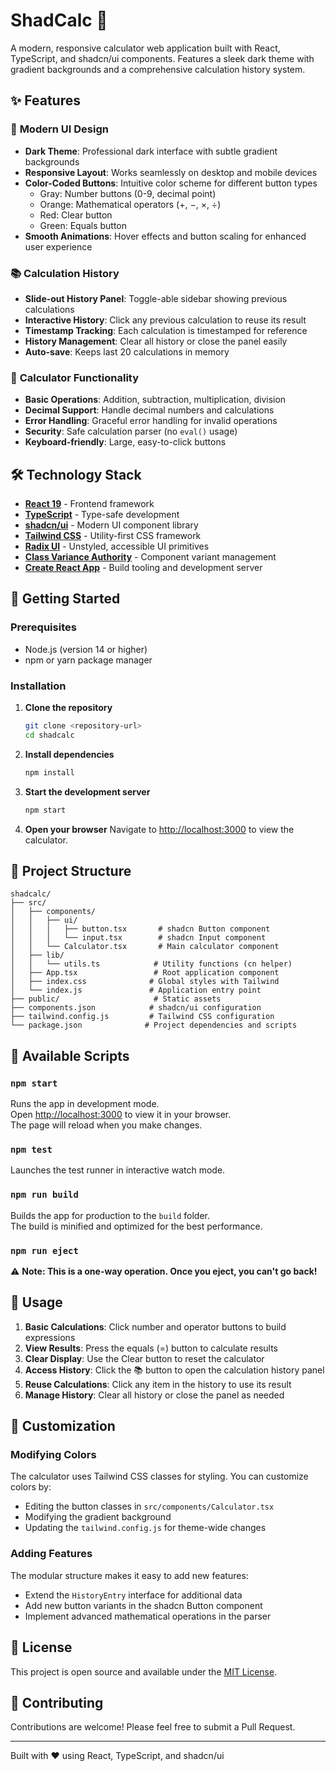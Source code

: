 # ShadCalc 🧮

A modern, responsive calculator web application built with React, TypeScript, and shadcn/ui components. Features a sleek dark theme with gradient backgrounds and a comprehensive calculation history system.

## ✨ Features

### 🎨 **Modern UI Design**
- **Dark Theme**: Professional dark interface with subtle gradient backgrounds
- **Responsive Layout**: Works seamlessly on desktop and mobile devices
- **Color-Coded Buttons**: Intuitive color scheme for different button types
  - Gray: Number buttons (0-9, decimal point)
  - Orange: Mathematical operators (+, −, ×, ÷)
  - Red: Clear button
  - Green: Equals button
- **Smooth Animations**: Hover effects and button scaling for enhanced user experience

### 📚 **Calculation History**
- **Slide-out History Panel**: Toggle-able sidebar showing previous calculations
- **Interactive History**: Click any previous calculation to reuse its result
- **Timestamp Tracking**: Each calculation is timestamped for reference
- **History Management**: Clear all history or close the panel easily
- **Auto-save**: Keeps last 20 calculations in memory

### 🔢 **Calculator Functionality**
- **Basic Operations**: Addition, subtraction, multiplication, division
- **Decimal Support**: Handle decimal numbers and calculations
- **Error Handling**: Graceful error handling for invalid operations
- **Security**: Safe calculation parser (no `eval()` usage)
- **Keyboard-friendly**: Large, easy-to-click buttons

## 🛠️ **Technology Stack**

- **[React 19](https://reactjs.org/)** - Frontend framework
- **[TypeScript](https://www.typescriptlang.org/)** - Type-safe development
- **[shadcn/ui](https://ui.shadcn.com/)** - Modern UI component library
- **[Tailwind CSS](https://tailwindcss.com/)** - Utility-first CSS framework
- **[Radix UI](https://www.radix-ui.com/)** - Unstyled, accessible UI primitives
- **[Class Variance Authority](https://cva.style/)** - Component variant management
- **[Create React App](https://create-react-app.dev/)** - Build tooling and development server

## 🚀 **Getting Started**

### Prerequisites
- Node.js (version 14 or higher)
- npm or yarn package manager

### Installation

1. **Clone the repository**
   ```bash
   git clone <repository-url>
   cd shadcalc
   ```

2. **Install dependencies**
   ```bash
   npm install
   ```

3. **Start the development server**
   ```bash
   npm start
   ```

4. **Open your browser**
   Navigate to [http://localhost:3000](http://localhost:3000) to view the calculator.

## 📁 **Project Structure**

```
shadcalc/
├── src/
│   ├── components/
│   │   ├── ui/
│   │   │   ├── button.tsx       # shadcn Button component
│   │   │   └── input.tsx        # shadcn Input component
│   │   └── Calculator.tsx       # Main calculator component
│   ├── lib/
│   │   └── utils.ts            # Utility functions (cn helper)
│   ├── App.tsx                 # Root application component
│   ├── index.css              # Global styles with Tailwind
│   └── index.js               # Application entry point
├── public/                     # Static assets
├── components.json            # shadcn/ui configuration
├── tailwind.config.js         # Tailwind CSS configuration
└── package.json              # Project dependencies and scripts
```

## 📜 **Available Scripts**

### `npm start`
Runs the app in development mode.\
Open [http://localhost:3000](http://localhost:3000) to view it in your browser.\
The page will reload when you make changes.

### `npm test`
Launches the test runner in interactive watch mode.

### `npm run build`
Builds the app for production to the `build` folder.\
The build is minified and optimized for the best performance.

### `npm run eject`
⚠️ **Note: This is a one-way operation. Once you eject, you can't go back!**

## 🎯 **Usage**

1. **Basic Calculations**: Click number and operator buttons to build expressions
2. **View Results**: Press the equals (=) button to calculate results
3. **Clear Display**: Use the Clear button to reset the calculator
4. **Access History**: Click the 📚 button to open the calculation history panel
5. **Reuse Calculations**: Click any item in the history to use its result
6. **Manage History**: Clear all history or close the panel as needed

## 🔧 **Customization**

### Modifying Colors
The calculator uses Tailwind CSS classes for styling. You can customize colors by:
- Editing the button classes in `src/components/Calculator.tsx`
- Modifying the gradient background
- Updating the `tailwind.config.js` for theme-wide changes

### Adding Features
The modular structure makes it easy to add new features:
- Extend the `HistoryEntry` interface for additional data
- Add new button variants in the shadcn Button component
- Implement advanced mathematical operations in the parser

## 📝 **License**

This project is open source and available under the [MIT License](LICENSE).

## 🤝 **Contributing**

Contributions are welcome! Please feel free to submit a Pull Request.

---

Built with ❤️ using React, TypeScript, and shadcn/ui
